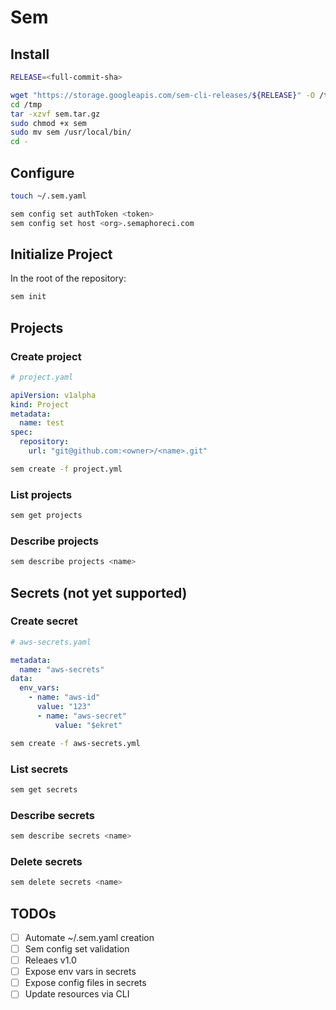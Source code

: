 # Sem

## Install

``` bash
RELEASE=<full-commit-sha>

wget "https://storage.googleapis.com/sem-cli-releases/${RELEASE}" -O /tmp/sem.tar.gz
cd /tmp
tar -xzvf sem.tar.gz
sudo chmod +x sem
sudo mv sem /usr/local/bin/
cd -
```

## Configure

``` bash
touch ~/.sem.yaml
```

``` bash
sem config set authToken <token>
sem config set host <org>.semaphoreci.com
```

## Initialize Project

In the root of the repository:

``` bash
sem init
```

## Projects

### Create project

``` yaml
# project.yaml

apiVersion: v1alpha
kind: Project
metadata:
  name: test
spec:
  repository:
    url: "git@github.com:<owner>/<name>.git"
```

``` bash
sem create -f project.yml
```

### List projects

``` bash
sem get projects
```

### Describe projects

``` bash
sem describe projects <name>
```

## Secrets (not yet supported)

### Create secret

``` yaml
# aws-secrets.yaml

metadata:
  name: "aws-secrets"
data:
  env_vars:
    - name: "aws-id"
      value: "123"
	  - name: "aws-secret"
		  value: "$ekret"
```

``` bash
sem create -f aws-secrets.yml
```

### List secrets

``` bash
sem get secrets
```

### Describe secrets

``` bash
sem describe secrets <name>
```

### Delete secrets

``` bash
sem delete secrets <name>
```

## TODOs

- [ ] Automate ~/.sem.yaml creation
- [ ] Sem config set validation
- [ ] Releaes v1.0
- [ ] Expose env vars in secrets
- [ ] Expose config files in secrets
- [ ] Update resources via CLI
